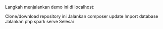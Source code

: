 Langkah menjalankan demo ini di localhost:

Clone/download repository ini
Jalankan composer update
Import database
Jalankan php spark serve
Selesai
